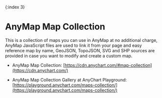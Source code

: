 {:index 3}
# AnyMap Map Collection

This is a collection of maps you can use in AnyMap at no additional charge, AnyMap JavaScript files are used to link it from your page and easy reference map by name, GeoJSON, TopoJSON, SVG and SHP sources are provided in case you want to modify and create a custom map.

* AnyMap Map Collection: [https://cdn.anychart.com/#map-collection](https://cdn.anychart.com/)

* AnyMap Map Collection Gallery at AnyChart Playground: [https://playground.anychart.com/maps-collection/](https://playground.anychart.com/maps-collection/)
